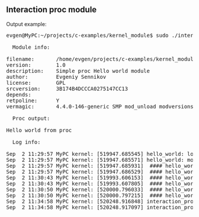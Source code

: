 ## Interaction proc module

Output example:

<pre>
evgen@MyPC:~/projects/c-examples/kernel_module$ sudo ./interaction_proc.sh 

  Module info:

filename:       /home/evgen/projects/c-examples/kernel_module/interaction_proc.ko
version:        1.0
description:    Simple proc Hello world module
author:         Evgeniy Sennikov <sennikov.work@ya.ru>
license:        GPL
srcversion:     3B174B4DCCCA0275147CC13
depends:        
retpoline:      Y
vermagic:       4.4.0-146-generic SMP mod_unload modversions 686 retpoline 

  Proc output:

Hello world from proc

  Log info:

Sep  2 11:29:57 MyPC kernel: [519947.685545] hello_world: loading out-of-tree module taints kernel.
Sep  2 11:29:57 MyPC kernel: [519947.685571] hello_world: module verification failed: signature and/or required key missing - tainting kernel
Sep  2 11:29:57 MyPC kernel: [519947.685931]  #### hello_world module started
Sep  2 11:29:57 MyPC kernel: [519947.686529]  #### hello_world module stopped
Sep  2 11:30:43 MyPC kernel: [519993.606153]  #### hello_world module started
Sep  2 11:30:43 MyPC kernel: [519993.607805]  #### hello_world module stopped
Sep  2 11:30:50 MyPC kernel: [520000.796033]  #### hello_world module started
Sep  2 11:30:50 MyPC kernel: [520000.797215]  #### hello_world module stopped
Sep  2 11:34:58 MyPC kernel: [520248.916848] interaction_proc: Proc file was opened
Sep  2 11:34:58 MyPC kernel: [520248.917097] interaction_proc: You write to proc file "test msg for kernel"

</pre>

